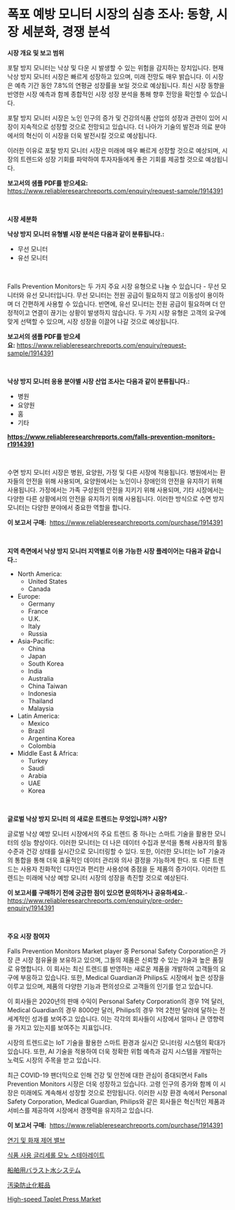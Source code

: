 <p><h1>폭포 예방 모니터 시장의 심층 조사: 동향, 시장 세분화, 경쟁 분석</h1></p><p><strong>시장 개요 및 보고 범위</strong></p>
<p><p>포탈 방지 모니터는 낙상 및 다운 시 발생할 수 있는 위험을 감지하는 장치입니다. 현재 낙상 방지 모니터 시장은 빠르게 성장하고 있으며, 미래 전망도 매우 밝습니다. 이 시장은 예측 기간 동안 7.8%의 연평균 성장률을 보일 것으로 예상됩니다. 최신 시장 동향을 반영한 시장 예측과 함께 종합적인 시장 성장 분석을 통해 향후 전망을 확인할 수 있습니다.</p><p>포탈 방지 모니터 시장은 노인 인구의 증가 및 건강의식품 산업의 성장과 관련이 있어 시장이 지속적으로 성장할 것으로 전망되고 있습니다. 더 나아가 기술의 발전과 의료 분야에서의 혁신이 이 시장을 더욱 발전시킬 것으로 예상됩니다.</p><p>이러한 이유로 포탈 방지 모니터 시장은 미래에 매우 빠르게 성장할 것으로 예상되며, 시장의 트렌드와 성장 기회를 파악하여 투자자들에게 좋은 기회를 제공할 것으로 예상됩니다.</p></p>
<p><strong>보고서의 샘플 PDF를 받으세요:</strong> <a href="https://www.reliableresearchreports.com/enquiry/request-sample/1914391">https://www.reliableresearchreports.com/enquiry/request-sample/1914391</a></p>
<p>&nbsp;</p>
<p><strong>시장 세분화</strong></p>
<p><strong>낙상 방지 모니터 유형별 시장 분석은 다음과 같이 분류됩니다.:</strong></p>
<p><ul><li>무선 모니터</li><li>유선 모니터</li></ul></p>
<p>&nbsp;</p>
<p><p>Falls Prevention Monitors는 두 가지 주요 시장 유형으로 나눌 수 있습니다 - 무선 모니터와 유선 모니터입니다. 무선 모니터는 전원 공급이 필요하지 않고 이동성이 용이하며 더 간편하게 사용할 수 있습니다. 반면에, 유선 모니터는 전원 공급이 필요하며 더 안정적이고 연결이 끊기는 상황이 발생하지 않습니다. 두 가지 시장 유형은 고객의 요구에 맞게 선택할 수 있으며, 시장 성장을 이끌어 나갈 것으로 예상됩니다.</p></p>
<p><strong>보고서의 샘플 PDF를 받으세요:</strong>&nbsp;<a href="https://www.reliableresearchreports.com/enquiry/request-sample/1914391">https://www.reliableresearchreports.com/enquiry/request-sample/1914391</a></p>
<p>&nbsp;</p>
<p><strong> 낙상 방지 모니터 응용 분야별 시장 산업 조사는 다음과 같이 분류됩니다.:</strong></p>
<p><ul><li>병원</li><li>요양원</li><li>홈</li><li>기타</li></ul></p>
<p><strong><a href="https://www.reliableresearchreports.com/falls-prevention-monitors-r1914391">https://www.reliableresearchreports.com/falls-prevention-monitors-r1914391</a></strong></p>
<p>&nbsp;</p>
<p><p>수면 방지 모니터 시장은 병원, 요양원, 가정 및 다른 시장에 적용됩니다. 병원에서는 환자들의 안전을 위해 사용되며, 요양원에서는 노인이나 장애인의 안전을 유지하기 위해 사용됩니다. 가정에서는 가족 구성원의 안전을 지키기 위해 사용되며, 기타 시장에서는 다양한 다른 상황에서의 안전을 유지하기 위해 사용됩니다. 이러한 방식으로 수면 방지 모니터는 다양한 분야에서 중요한 역할을 합니다.</p></p>
<p><strong>이 보고서 구매:</strong>&nbsp; <a href="https://www.reliableresearchreports.com/purchase/1914391">https://www.reliableresearchreports.com/purchase/1914391</a></p>
<p>&nbsp;</p>
<p><strong>지역 측면에서 낙상 방지 모니터 지역별로 이용 가능한 시장 플레이어는 다음과 같습니다.:</strong></p>
<p><ul>
    <li>
        North America:
        <ul>
            <li>United States</li>
            <li>Canada</li>
        </ul>
    </li>
    <li>
        Europe:
        <ul>
            <li>Germany</li>
            <li>France</li>
            <li>U.K.</li>
            <li>Italy</li>
            <li>Russia</li>
        </ul>
    </li>
    <li>
        Asia-Pacific:
        <ul>
            <li>China</li>
            <li>Japan</li>
            <li>South Korea</li>
            <li>India</li>
            <li>Australia</li>
            <li>China Taiwan</li>
            <li>Indonesia</li>
            <li>Thailand</li>
            <li>Malaysia</li>
        </ul>
    </li>
    <li>
        Latin America:
        <ul>
            <li>Mexico</li>
            <li>Brazil</li>
            <li>Argentina Korea</li>
            <li>Colombia</li>
        </ul>
    </li>
    <li>
        Middle East & Africa:
        <ul>
            <li>Turkey</li>
            <li>Saudi</li>
            <li>Arabia</li>
            <li>UAE</li>
            <li>Korea</li>
        </ul>
    </li>
    </ul></p>
<p>&nbsp;</p>
<p><strong>글로벌 낙상 방지 모니터 의 새로운 트렌드는 무엇입니까? 시장?</strong></p>
<p><p>글로벌 낙상 예방 모니터 시장에서의 주요 트렌드 중 하나는 스마트 기술을 활용한 모니터의 성능 향상이다. 이러한 모니터는 더 나은 데이터 수집과 분석을 통해 사용자의 활동 수준과 건강 상태를 실시간으로 모니터링할 수 있다. 또한, 이러한 모니터는 IoT 기술과의 통합을 통해 더욱 효율적인 데이터 관리와 의사 결정을 가능하게 한다. 또 다른 트렌드는 사용자 친화적인 디자인과 편리한 사용성에 중점을 둔 제품의 증가이다. 이러한 트렌드는 미래에 낙상 예방 모니터 시장의 성장을 촉진할 것으로 예상된다.</p></p>
<p><strong>이 보고서를 구매하기 전에 궁금한 점이 있으면 문의하거나 공유하세요.</strong>- <a href="https://www.reliableresearchreports.com/enquiry/pre-order-enquiry/1914391">https://www.reliableresearchreports.com/enquiry/pre-order-enquiry/1914391</a></p>
<p>&nbsp;</p>
<p><strong>주요 시장 참여자</strong></p>
<p><p>Falls Prevention Monitors Market player 중 Personal Safety Corporation은 가장 큰 시장 점유율을 보유하고 있으며, 그들의 제품은 신뢰할 수 있는 기술과 높은 품질로 유명합니다. 이 회사는 최신 트렌드를 반영하는 새로운 제품을 개발하여 고객들의 요구에 부응하고 있습니다. 또한, Medical Guardian과 Philips도 시장에서 높은 성장을 이루고 있으며, 제품의 다양한 기능과 편의성으로 고객들의 인기를 얻고 있습니다.</p><p>이 회사들은 2020년의 판매 수익이 Personal Safety Corporation의 경우 1억 달러, Medical Guardian의 경우 8000만 달러, Philips의 경우 1억 2천만 달러에 달하는 전세계적인 성과를 보여주고 있습니다. 이는 각각의 회사들이 시장에서 얼마나 큰 영향력을 가지고 있는지를 보여주는 지표입니다.</p><p>시장의 트렌드로는 IoT 기술을 활용한 스마트 환경과 실시간 모니터링 시스템의 확대가 있습니다. 또한, AI 기술을 적용하여 더욱 정확한 위험 예측과 감지 시스템을 개발하는 노력도 시장의 주목을 받고 있습니다.</p><p>최근 COVID-19 팬더믹으로 인해 건강 및 안전에 대한 관심이 증대되면서 Falls Prevention Monitors 시장은 더욱 성장하고 있습니다. 고령 인구의 증가와 함께 이 시장은 미래에도 계속해서 성장할 것으로 전망됩니다. 이러한 시장 환경 속에서 Personal Safety Corporation, Medical Guardian, Philips와 같은 회사들은 혁신적인 제품과 서비스를 제공하여 시장에서 경쟁력을 유지하고 있습니다.</p></p>
<p><strong>이 보고서 구매:</strong>&nbsp;&nbsp;<a href="https://www.reliableresearchreports.com/purchase/1914391">https://www.reliableresearchreports.com/purchase/1914391</a></p>
<p><p><a href="https://github.com/lzrvbyqzftro57/Market-Research-Report-List-2/blob/main/8321966110648.md">연기 및 화재 제어 밸브</a></p><p><a href="https://medium.com/@stanleylyittle554467/%EC%8B%9D%ED%92%88%EC%9A%A9-%EA%B8%80%EB%A6%AC%EC%84%B8%EB%A6%B0-%EB%AA%A8%EB%85%B8%EC%8A%A4%ED%85%8C%EC%95%84%EB%A0%88%EC%9D%B4%ED%8A%B8-%EC%8B%9C%EC%9E%A5-%EA%B7%9C%EB%AA%A8-%EB%B0%8F-%EC%A0%90%EC%9C%A0%EC%9C%A8-%EB%B6%84%EC%84%9D-%EC%84%B1%EC%9E%A5-%ED%8A%B8%EB%A0%8C%EB%93%9C-%EB%B0%8F-%EC%98%88%EC%B8%A1-2024-2031-569d3b04889f">식품 사용 글리세롤 모노 스테아레이트</a></p><p><a href="https://github.com/marbadji/Market-Research-Report-List-2/blob/main/2569149112761.md">船舶用バラスト水システム</a></p><p><a href="https://github.com/KaydenJohns1964/Market-Research-Report-List-2/blob/main/3086888112762.md">汚染防止化粧品</a></p><p><a href="https://github.com/IzaiahBartell/Market-Research-Report-List-1/blob/main/high-speed-taplet-press-market.md">High-speed Taplet Press Market</a></p></p>